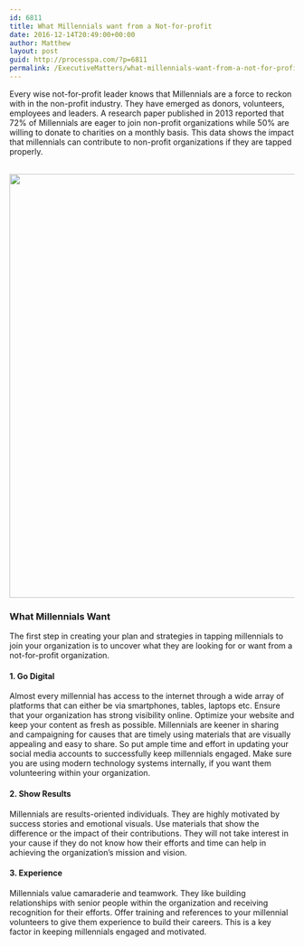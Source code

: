 ```yaml
---
id: 6811
title: What Millennials want from a Not-for-profit
date: 2016-12-14T20:49:00+00:00
author: Matthew
layout: post
guid: http://processpa.com/?p=6811
permalink: /ExecutiveMatters/what-millennials-want-from-a-not-for-profit/
---
```

Every wise not-for-profit leader knows that Millennials are a force to reckon with in the non-profit industry. They have emerged as donors, volunteers, employees and leaders. A research paper published in 2013 reported that 72% of Millennials are eager to join non-profit organizations while 50% are willing to donate to charities on a monthly basis. This data shows the impact that millennials can contribute to non-profit organizations if they are tapped properly. 

&nbsp; <img title="" style="border-top: 0px; border-right: 0px; background-image: none; border-bottom: 0px; padding-top: 0px; padding-left: 0px; border-left: 0px; display: inline; padding-right: 0px" border="0" alt="" src="http://processpa.com/wp-content/uploads/2016/12/feet-hipster-longboard-skateboard.jpg" width="1125" height="750" />

### What Millennials Want

The first step in creating your plan and strategies in tapping millennials to join your organization is to uncover what they are looking for or want from a not-for-profit organization. 

#### 1. Go Digital

Almost every millennial has access to the internet through a wide array of platforms that can either be via smartphones, tables, laptops etc. Ensure that your organization has strong visibility online. Optimize your website and keep your content as fresh as possible. Millennials are keener in sharing and campaigning for causes that are timely using materials that are visually appealing and easy to share. So put ample time and effort in updating your social media accounts to successfully keep millennials engaged. Make sure you are using modern technology systems internally, if you want them volunteering within your organization. 

#### 2. Show Results

Millennials are results-oriented individuals. They are highly motivated by success stories and emotional visuals. Use materials that show the difference or the impact of their contributions. They will not take interest in your cause if they do not know how their efforts and time can help in achieving the organization’s mission and vision. 

#### 3. Experience

Millennials value camaraderie and teamwork. They like building relationships with senior people within the organization and receiving recognition for their efforts. Offer training and references to your millennial volunteers to give them experience to build their careers. This is a key factor in keeping millennials engaged and motivated.
